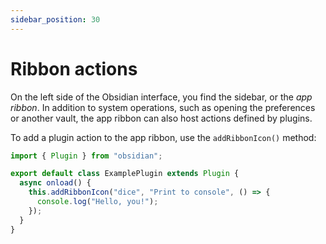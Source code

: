 ```yaml
---
sidebar_position: 30
---
```


# Ribbon actions

On the left side of the Obsidian interface, you find the sidebar, or the _app ribbon_. In addition to system operations, such as opening the preferences or another vault, the app ribbon can also host actions defined by plugins.

To add a plugin action to the app ribbon, use the `addRibbonIcon()` method:

```ts title="main.ts" {5-7}
import { Plugin } from "obsidian";

export default class ExamplePlugin extends Plugin {
  async onload() {
    this.addRibbonIcon("dice", "Print to console", () => {
      console.log("Hello, you!");
    });
  }
}
```
